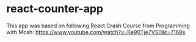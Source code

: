 # react-counter-app

This app was based on following React Crash Course from Programming with Mosh: https://www.youtube.com/watch?v=Ke90Tje7VS0&t=7168s
